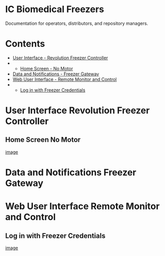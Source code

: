 # IC Biomedical Freezers
Documentation for operators, distributors, and repository managers. 
# Contents
- [User Interface - Revolution Freezer Controller](https://github.com/GSE79/ICB/tree/main/docs#User-Interface-Revolution-Freezer-Controller)
- - [Home Screen - No Motor](https://github.com/GSE79/ICB/tree/main/docs#Home-Screen-No-Motor)
- [Data and Notifications - Freezer Gateway](https://github.com/GSE79/ICB/tree/main/docs#Data-and-Notifications-Freezer-Gateway)
- [Web User Interface - Remote Monitor and Control](https://github.com/GSE79/ICB/tree/main/docs#Web-User-Interface-Remote-Monitor-and-Control)
- - [Log in with Freezer Credentials](https://github.com/GSE79/ICB/tree/main/docs#Log-in-with-Freezer-Credentials)
# User Interface Revolution Freezer Controller
## Home Screen No Motor
[image](/docs/HomeScreen_NoMotor.png)
# Data and Notifications Freezer Gateway
# Web User Interface Remote Monitor and Control
## Log in with Freezer Credentials
[image](/docs/WebViewer_Login.png)
